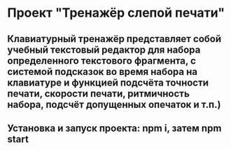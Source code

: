 # Проект "Тренажёр слепой печати"

## Клавиатурный тренажёр представляет собой учебный текстовый редактор для набора определенного текстового фрагмента, с системой подсказок во время набора на клавиатуре и функцией подсчёта точности печати, скорости печати, ритмичность набора, подсчёт допущенных опечаток и т.п.)

## Установка и запуск проекта: npm i, затем npm start

